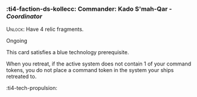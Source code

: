 ### :ti4-faction-ds-kollecc: **Commander**: Kado S'mah-Qar - _Coordinator_

<span style="font-variant:small-caps;">Unlock</span>: Have 4 relic fragments.

Ongoing

This card satisfies a blue technology prerequisite. 

When you retreat, if the active system does not contain 1 of your command tokens, you do not place a command token in the system your ships retreated to.

:ti4-tech-propulsion:
